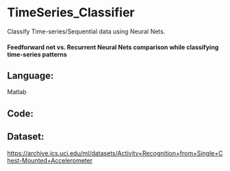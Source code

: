 # TimeSeries_Classifier
Classify Time-series/Sequential data using Neural Nets.

#### Feedforward net vs. Recurrent Neural Nets comparison while classifying time-series patterns

## Language: 
Matlab
## Code: 

## Dataset: 
https://archive.ics.uci.edu/ml/datasets/Activity+Recognition+from+Single+Chest-Mounted+Accelerometer

